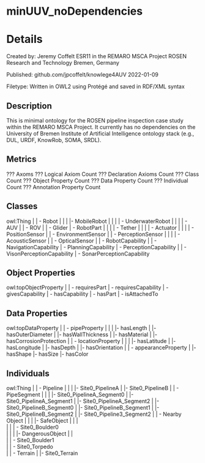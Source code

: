 # minUUV_noDependencies

# Details

Created by:
    Jeremy Coffelt
    ESR11 in the REMARO MSCA Project
    ROSEN Research and Technology
    Bremen, Germany

Published:
    github.com/jpcoffelt/knowlege4AUV
    2022-01-09

Filetype:
    Written in OWL2 using Protégé and saved in RDF/XML syntax

## Description

This is minimal ontology for the ROSEN pipeline inspection case study within the REMARO MSCA Project. It currently has no dependencies on the University of Bremen Institute of Artificial Intelligence ontology stack (e.g., DUL, URDF, KnowRob, SOMA, SRDL).

## Metrics

??? Axoms
??? Logical Axiom Count
??? Declaration Axioms Count
??? Class Count
??? Object Property Count
??? Data Property Count
??? Individual Count
??? Annotation Property Count

## Classes

owl:Thing
    |
    | - Robot
    |     |
    |     |- MobileRobot
    |               |
    |               | - UnderwaterRobot
    |                       |
    |                       | - AUV
    |                       | - ROV
    |                       | - Glider
    | - RobotPart
    |       |
    |       | - Tether
    |       |
    |       | - Actuator
    |               |
    |               | - PositionSensor
    |               | - EnvironmentSensor
    |               | - PerceptionSensor
    |                       |
    |                       | - AcousticSensor
    |                       | - OpticalSensor
    |
    | - RobotCapability
            |
            | - NavigationCapability
            | - PlanningCapability
            | - PerceptionCapability
                    |
                    | - VisonPerceptionCapability
                    | - SonarPerceptionCapability                 

## Object Properties

owl:topObjectProperty
    |
    | - requiresPart
    | - requiresCapability
    | - givesCapability
    | - hasCapability
    | - hasPart
    | - isAttachedTo

## Data Properties

owl:topDataProperty
    |
    | - pipeProperty
    |       |
    |       |- hasLength
    |       |- hasOuterDiameter
    |       |- hasWallThickness
    |       |- hasMaterial
    |       |- hasCorrosionProtection
    |
    | - locationProperty
    |       |
    |       |- hasLatitude
    |       |- hasLongitude
    |       |- hasDepth
    |       |- hasOrientation
    |
    | - appearanceProperty
            |
            |- hasShape
            |- hasSize
            |- hasColor

## Individuals

owl:Thing
    |
    | - Pipeline
    |       |
    |       |- Site0_PipelineA
    |       |- Site0_PipelineB
    |
    | - PipeSegment
    |       |
    |       |- Site0_PipelineA_Segment0
    |       |- Site0_PipelineA_Segment1
    |       |- Site0_PipelineA_Segment2
    |       |- Site0_PipelineB_Segment0
    |       |- Site0_PipelineB_Segment1
    |       |- Site0_PipelineB_Segment2
    |       |- Site0_Pipeline3_Segment2
    |
    | - Nearby Object
    |       |
    |       |- SafeObject
    |       |       |   
    |       |       | - Site0_Boulder0  
    |       |
    |       |- DangerousObject
    |               |   
    |               | - Site0_Boulder1  
    |               | - Site0_Torpedo   
    |
    | - Terrain
            |
            |- Site0_Terrain